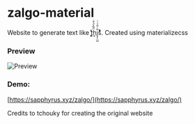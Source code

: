 # zalgo-material
Website to generate text like t͎͈͕ͦ͢ḧ̋̏̀ͣ̌ͬi̢̗̜̤̺͂ͥ͂ͯ̇ͨs̉ͥͧͬ́. Created using materializecss

### Preview
![Preview](https://dl.sapphyrus.xyz/swty35hp7fjxzv1o/)

### Demo:
[https://sapphyrus.xyz/zalgo/](https://sapphyrus.xyz/zalgo/)

Credits to tchouky for creating the original website